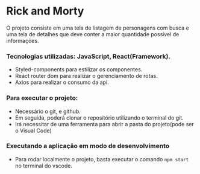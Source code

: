 # Rick and Morty 

O projeto consiste em uma tela de listagem de personagens com busca e uma tela de detalhes que deve conter a maior quantidade possível de informações.


### Tecnologias utilizadas: JavaScript, React(Framework).
- Styled-components para estilizar os componentes.
- React router dom para realizar o gerenciamento de rotas.
- Axios para realizar o consumo da api.


### Para executar o projeto:

- Necessário o git, e github.
- Em seguida, poderá clonar o repositório utilizando o terminal do git.
- Irá necessitar de uma ferramenta para abrir a pasta do projeto(pode ser o Visual Code)


### Executando a aplicação em modo de desenvolvimento

- Para rodar localmente o projeto, basta executar o comando `npm start` no terminal do vscode.






